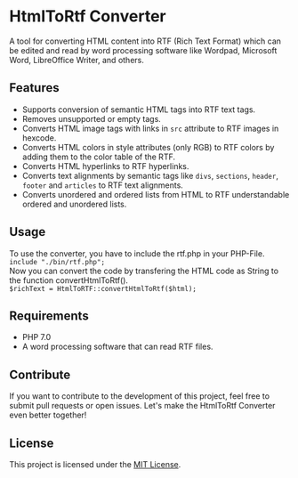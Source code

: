 # HtmlToRtf Converter

A tool for converting HTML content into RTF (Rich Text Format) which can be edited and read by word processing software like Wordpad, Microsoft Word, LibreOffice Writer, and others.

## Features
- Supports conversion of semantic HTML tags into RTF text tags.
- Removes unsupported or empty tags.
- Converts HTML image tags with links in `src` attribute to RTF images in hexcode.
- Converts HTML colors in style attributes (only RGB) to RTF colors by adding them to the color table of the RTF.
- Converts HTML hyperlinks to RTF hyperlinks.
- Converts text alignments by semantic tags like `divs`, `sections`, `header`, `footer` and `articles` to RTF text alignments.
- Converts unordered and ordered lists from HTML to RTF understandable ordered and unordered lists.

## Usage
To use the converter, you have to include the rtf.php in your PHP-File.  
```include "./bin/rtf.php";```  
Now you can convert the code by transfering the HTML code as String to the function convertHtmlToRtf().  
```$richText = HtmlToRTF::convertHtmlToRtf($html);```

## Requirements
- PHP 7.0
- A word processing software that can read RTF files.

## Contribute
If you want to contribute to the development of this project, feel free to submit pull requests or open issues. Let's make the HtmlToRtf Converter even better together!

## License
This project is licensed under the [MIT License](LICENSE).
